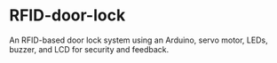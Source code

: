 # RFID-door-lock
An RFID-based door lock system using an Arduino, servo motor, LEDs, buzzer, and LCD for security and feedback.
